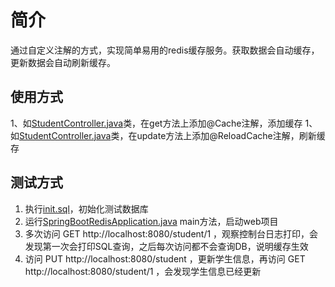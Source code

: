 # 简介
通过自定义注解的方式，实现简单易用的redis缓存服务。获取数据会自动缓存，更新数据会自动刷新缓存。

## 使用方式
1、如[StudentController.java](src%2Fmain%2Fjava%2Fcom%2Fbyteexpress%2Fspringboot%2Fredis%2Fcontroller%2FStudentController.java)类，在get方法上添加@Cache注解，添加缓存
1、如[StudentController.java](src%2Fmain%2Fjava%2Fcom%2Fbyteexpress%2Fspringboot%2Fredis%2Fcontroller%2FStudentController.java)类，在update方法上添加@ReloadCache注解，刷新缓存

## 测试方式
1. 执行[init.sql](doc%2Finit.sql)，初始化测试数据库
2. 运行[SpringBootRedisApplication.java](src%2Fmain%2Fjava%2Fcom%2Fbyteexpress%2Fspringboot%2Fredis%2FSpringBootRedisApplication.java) main方法，启动web项目
3. 多次访问 GET http://localhost:8080/student/1 ，观察控制台日志打印，会发现第一次会打印SQL查询，之后每次访问都不会查询DB，说明缓存生效
4. 访问 PUT http://localhost:8080/student ，更新学生信息，再访问 GET http://localhost:8080/student/1 ，会发现学生信息已经更新

